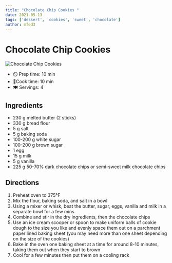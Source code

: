 ```yaml
---
title: "Chocolate Chip Cookies "
date: 2021-05-13
tags: ['dessert', 'cookies', 'sweet', 'chocolate']
author: mfed3
---
```


# Chocolate Chip Cookies 

![Chocolate Chip Cookies](../static/pix/chocolate-chip-cookies.webp)

- ⏲️ Prep time: 10 min
- 🍳Cook time: 10 min
- 🍽️ Servings: 4

## Ingredients

- 230 g melted butter (2 sticks)
- 330 g bread flour
- 5 g salt
- 5 g baking soda
- 100-200 g white sugar
- 100-200 g brown sugar
- 1 egg
- 15 g milk
- 5 g vanilla
- 225 g 50-70% dark chocolate chips or semi-sweet milk chocolate chips

## Directions

1. Preheat oven to 375°F
2. Mix the flour, baking soda, and salt in a bowl
3. Using a mixer or whisk, beat the butter, sugar, eggs, vanilla and milk in a separate bowl for a few mins
4. Combine and stir in the dry ingredients, then the chocolate chips
5. Use an ice cream scooper or spoon to make uniform balls of cookie dough to the size you like and evenly space them out on a parchment paper lined baking sheet (you may need more than one sheet depending on the size of the cookies)
6. Bake in the oven one baking sheet at a time for around 8-10 minutes, taking them out when they start to brown
7. Cool for a few minutes then put them on a cooling rack
